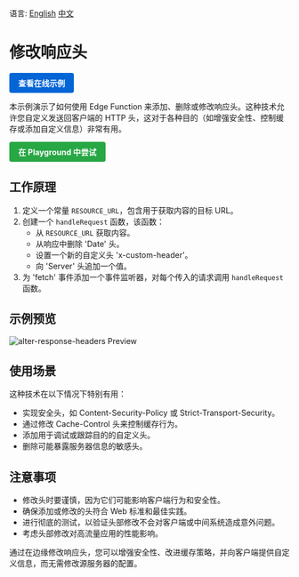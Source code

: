 <div align="left">
  语言:
  <a title="英文" href="README.md">English</a>
  <a title="中文" href="README.zh-CN.md">中文</a>
</div>

# 修改响应头

<div align="left">
  <a href="https://edgeone.ai/developer/examples/hub-modifyingaresponseheader" style="display: inline-block; background-color: #0366d6; color: white; padding: 8px 16px; text-decoration: none; border-radius: 4px; font-weight: bold;">查看在线示例</a>
</div>

本示例演示了如何使用 Edge Function 来添加、删除或修改响应头。这种技术允许您自定义发送回客户端的 HTTP 头，这对于各种目的（如增强安全性、控制缓存或添加自定义信息）非常有用。

<div align="left">
  <a href="https://playground.edgeone.ai/?t=6926de7fbec4c1b59e717388b0afda39" style="display: inline-block; background-color: #28a745; color: white; padding: 8px 16px; text-decoration: none; border-radius: 4px; font-weight: bold;">在 Playground 中尝试</a>
</div>

## 工作原理

1. 定义一个常量 `RESOURCE_URL`，包含用于获取内容的目标 URL。
2. 创建一个 `handleRequest` 函数，该函数：
   - 从 `RESOURCE_URL` 获取内容。
   - 从响应中删除 'Date' 头。
   - 设置一个新的自定义头 'x-custom-header'。
   - 向 'Server' 头追加一个值。
3. 为 'fetch' 事件添加一个事件监听器，对每个传入的请求调用 `handleRequest` 函数。

## 示例预览

![alter-response-headers Preview](../assets/images/alter-response-headers.avif)

## 使用场景

这种技术在以下情况下特别有用：

- 实现安全头，如 Content-Security-Policy 或 Strict-Transport-Security。
- 通过修改 Cache-Control 头来控制缓存行为。
- 添加用于调试或跟踪目的的自定义头。
- 删除可能暴露服务器信息的敏感头。

## 注意事项

- 修改头时要谨慎，因为它们可能影响客户端行为和安全性。
- 确保添加或修改的头符合 Web 标准和最佳实践。
- 进行彻底的测试，以验证头部修改不会对客户端或中间系统造成意外问题。
- 考虑头部修改对高流量应用的性能影响。

通过在边缘修改响应头，您可以增强安全性、改进缓存策略，并向客户端提供自定义信息，而无需修改源服务器的配置。